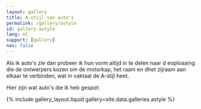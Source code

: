```yaml
---
layout: gallery
title: A-stijl van auto's
permalink: /gallery/astyle
id: gallery-astyle
lang: nl
support: [gallery]
nav: false
---
```


Als ik auto's zie dan probeer ik hun vorm altijd in te delen naar d eoploaaing die de
ontwerpers kozen om de motorkap, het raam en dhet zijraam aan elkaar te verbinden,
wat in vaktaal de A-stijl heet.

Hier zijn wat auto's die ik heb gespot:

{% include gallery_layout.liquid gallery=site.data.galleries.astyle %}
